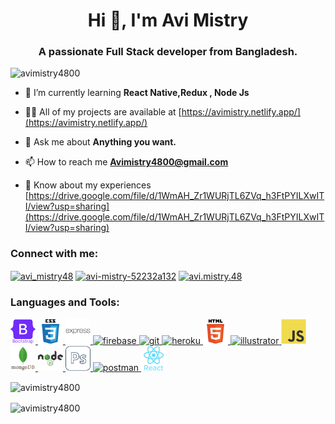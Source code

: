 
<h1 align="center">Hi 👋, I'm Avi Mistry</h1>
<h3 align="center">A passionate Full Stack developer from Bangladesh.</h3>

<p align="left"> <img src="https://komarev.com/ghpvc/?username=avimistry4800&label=Profile%20views&color=0e75b6&style=flat" alt="avimistry4800" /> </p>

- 🌱 I’m currently learning **React Native,Redux , Node Js**

- 👨‍💻 All of my projects are available at [https://avimistry.netlify.app/](https://avimistry.netlify.app/)

- 💬 Ask me about **Anything you want.**

- 📫 How to reach me **Avimistry4800@gmail.com**

- 📄 Know about my experiences [https://drive.google.com/file/d/1WmAH_Zr1WURjTL6ZVq_h3FtPYILXwITI/view?usp=sharing](https://drive.google.com/file/d/1WmAH_Zr1WURjTL6ZVq_h3FtPYILXwITI/view?usp=sharing)

<h3 align="left">Connect with me:</h3>
<p align="left">
<a href="https://twitter.com/avi_mistry48" target="blank"><img align="center" src="https://raw.githubusercontent.com/rahuldkjain/github-profile-readme-generator/neutral-icons/src/images/icons/Social/twitter.svg" alt="avi_mistry48" height="30" width="40" /></a>
<a href="https://linkedin.com/in/avi-mistry-52232a132" target="blank"><img align="center" src="https://raw.githubusercontent.com/rahuldkjain/github-profile-readme-generator/neutral-icons/src/images/icons/Social/linked-in-alt.svg" alt="avi-mistry-52232a132" height="30" width="40" /></a>
<a href="https://fb.com/avi.mistry.48" target="blank"><img align="center" src="https://raw.githubusercontent.com/rahuldkjain/github-profile-readme-generator/neutral-icons/src/images/icons/Social/facebook.svg" alt="avi.mistry.48" height="30" width="40" /></a>
</p>

<h3 align="left">Languages and Tools:</h3>
<p align="left"> <a href="https://getbootstrap.com" target="_blank"> <img src="https://raw.githubusercontent.com/devicons/devicon/master/icons/bootstrap/bootstrap-plain-wordmark.svg" alt="bootstrap" width="40" height="40"/> </a> <a href="https://www.w3schools.com/css/" target="_blank"> <img src="https://raw.githubusercontent.com/devicons/devicon/master/icons/css3/css3-original-wordmark.svg" alt="css3" width="40" height="40"/> </a> <a href="https://expressjs.com" target="_blank"> <img src="https://raw.githubusercontent.com/devicons/devicon/master/icons/express/express-original-wordmark.svg" alt="express" width="40" height="40"/> </a> <a href="https://firebase.google.com/" target="_blank"> <img src="https://www.vectorlogo.zone/logos/firebase/firebase-icon.svg" alt="firebase" width="40" height="40"/> </a> <a href="https://git-scm.com/" target="_blank"> <img src="https://www.vectorlogo.zone/logos/git-scm/git-scm-icon.svg" alt="git" width="40" height="40"/> </a> <a href="https://heroku.com" target="_blank"> <img src="https://www.vectorlogo.zone/logos/heroku/heroku-icon.svg" alt="heroku" width="40" height="40"/> </a> <a href="https://www.w3.org/html/" target="_blank"> <img src="https://raw.githubusercontent.com/devicons/devicon/master/icons/html5/html5-original-wordmark.svg" alt="html5" width="40" height="40"/> </a> <a href="https://www.adobe.com/in/products/illustrator.html" target="_blank"> <img src="https://www.vectorlogo.zone/logos/adobe_illustrator/adobe_illustrator-icon.svg" alt="illustrator" width="40" height="40"/> </a> <a href="https://developer.mozilla.org/en-US/docs/Web/JavaScript" target="_blank"> <img src="https://raw.githubusercontent.com/devicons/devicon/master/icons/javascript/javascript-original.svg" alt="javascript" width="40" height="40"/> </a> <a href="https://www.mongodb.com/" target="_blank"> <img src="https://raw.githubusercontent.com/devicons/devicon/master/icons/mongodb/mongodb-original-wordmark.svg" alt="mongodb" width="40" height="40"/> </a> <a href="https://nodejs.org" target="_blank"> <img src="https://raw.githubusercontent.com/devicons/devicon/master/icons/nodejs/nodejs-original-wordmark.svg" alt="nodejs" width="40" height="40"/> </a> <a href="https://www.photoshop.com/en" target="_blank"> <img src="https://raw.githubusercontent.com/devicons/devicon/master/icons/photoshop/photoshop-line.svg" alt="photoshop" width="40" height="40"/> </a> <a href="https://postman.com" target="_blank"> <img src="https://www.vectorlogo.zone/logos/getpostman/getpostman-icon.svg" alt="postman" width="40" height="40"/> </a> <a href="https://reactjs.org/" target="_blank"> <img src="https://raw.githubusercontent.com/devicons/devicon/master/icons/react/react-original-wordmark.svg" alt="react" width="40" height="40"/> </a> </p>

<p><img align="center" src="https://github-readme-stats.vercel.app/api/top-langs?username=avimistry4800&show_icons=true&locale=en&layout=compact" alt="avimistry4800" /></p>

<p><img align="center" src="https://github-readme-streak-stats.herokuapp.com/?user=avimistry4800&" alt="avimistry4800" /></p>
